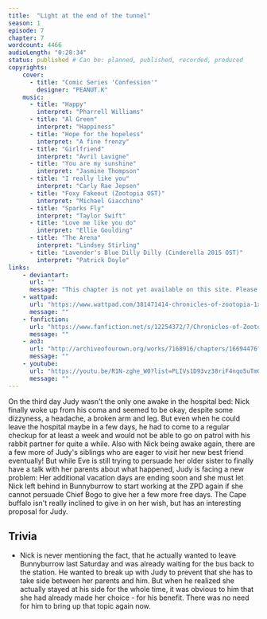 ```yaml
---
title:  "Light at the end of the tunnel"
season: 1
episode: 7
chapter: 7
wordcount: 4466
audioLength: "0:28:34"
status: published # Can be: planned, published, recorded, produced
copyrights:
    cover:
      - title: "Comic Series 'Confession'"
        designer: "PEANUT.K"
    music:
      - title: "Happy"
        interpret: "Pharrell Williams"
      - title: "Al Green"
        interpret: "Happiness"
      - title: "Hope for the hopeless"
        interpret: "A fine frenzy"
      - title: "Girlfriend"
        interpret: "Avril Lavigne"
      - title: "You are my sunshine"
        interpret: "Jasmine Thompson"
      - title: "I really like you"
        interpret: "Carly Rae Jepsen"
      - title: "Foxy Fakeout (Zootopia OST)"
        interpret: "Michael Giacchino"
      - title: "Sparks Fly"
        interpret: "Taylor Swift"
      - title: "Love me like you do"
        interpret: "Ellie Goulding"
      - title: "The Arena"
        interpret: "Lindsey Stirling"
      - title: "Lavender's Blue Dilly Dilly (Cinderella 2015 OST)"
        interpret: "Patrick Doyle"
links:
    - deviantart:
      url: ""
      message: "This chapter is not yet available on this site. Please choose another hoster!"
    - wattpad:
      url: "https://www.wattpad.com/381471414-chronicles-of-zootopia-1x07-light-at-the-end-of"
      message: ""
    - fanfiction:
      url: "https://www.fanfiction.net/s/12254372/7/Chronicles-of-Zootopia"
      message: ""
    - ao3:
      url: "http://archiveofourown.org/works/7168916/chapters/16694476"
      message: ""
    - youtube:
      url: "https://youtu.be/R1N-zghe_W0?list=PLIVs1D93vz38riF4nqo5uTmGpoU1yWeko"
      message: ""
---
```

On the third day Judy wasn't the only one awake in the hospital bed: Nick finally woke up from his coma and seemed to be okay, despite some dizzyness, a headache, a broken arm and leg. But even when he could leave the hospital maybe in a few days, he had to come to a regular checkup for at least a week and would not be able to go on patrol with his rabbit partner for quite a while. Also with Nick being awake again, there are a few more of Judy's siblings who are eager to visit her new best friend eventually! But while Eve is still trying to persuade her older sister to finally have a talk with her parents about what happened, Judy is facing a new problem: Her additional vacation days are ending soon and she must let Nick left behind in Bunnyburrow to start working at the ZPD again if she cannot persuade Chief Bogo to give her a few more free days. The Cape buffalo isn't really inclined to give in on her wish, but has an interesting proposal for Judy.

## Trivia
 * Nick is never mentioning the fact, that he actually wanted to leave Bunnyburrow last Saturday and was already waiting for the bus back to the station. He wanted to break up with Judy to prevent that she has to take side between her parents and him. But when he realized she actually stayed at his side for the whole time, it was obvious to him that she had already made her choice - for his benefit. There was no need for him to bring up that topic again now.
